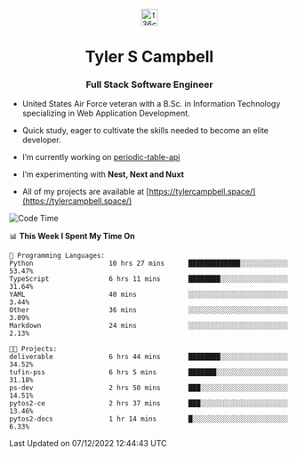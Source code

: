 <p align="center">
<a href="https://www.linkedin.com/in/t36campbell" target="blank"><img align="center" src="https://ik.imagekit.io/t36campbell/Portfolio/linkedin.png.original_m8bbGgPh6.png" alt="t36campbell" height="30" width="30" /></a>
</p>
<h1 align="center">Tyler S Campbell</h1>
<h3 align="center">Full Stack Software Engineer</h3>

* United States Air Force veteran with a B.Sc. in Information Technology specializing in Web Application Development. 

* Quick study, eager to cultivate the skills needed to become an elite developer.

* I’m currently working on [periodic-table-api](https://github.com/t36campbell/periodic-table-api)

* I’m experimenting with **Nest, Next and Nuxt**

* All of my projects are available at [https://tylercampbell.space/](https://tylercampbell.space/)

<!--START_SECTION:waka-->
![Code Time](http://img.shields.io/badge/Code%20Time-2%2C037%20hrs%2029%20mins-blue)

📊 **This Week I Spent My Time On** 

```text
💬 Programming Languages: 
Python                   10 hrs 27 mins      █████████████░░░░░░░░░░░░   53.47% 
TypeScript               6 hrs 11 mins       ████████░░░░░░░░░░░░░░░░░   31.64% 
YAML                     40 mins             ░░░░░░░░░░░░░░░░░░░░░░░░░   3.44% 
Other                    36 mins             ░░░░░░░░░░░░░░░░░░░░░░░░░   3.09% 
Markdown                 24 mins             ░░░░░░░░░░░░░░░░░░░░░░░░░   2.13%

🐱‍💻 Projects: 
deliverable              6 hrs 44 mins       ████████░░░░░░░░░░░░░░░░░   34.52% 
tufin-pss                6 hrs 5 mins        ███████░░░░░░░░░░░░░░░░░░   31.18% 
ps-dev                   2 hrs 50 mins       ███░░░░░░░░░░░░░░░░░░░░░░   14.51% 
pytos2-ce                2 hrs 37 mins       ███░░░░░░░░░░░░░░░░░░░░░░   13.46% 
pytos2-docs              1 hr 14 mins        █░░░░░░░░░░░░░░░░░░░░░░░░   6.33%

```


 Last Updated on 07/12/2022 12:44:43 UTC
<!--END_SECTION:waka-->
